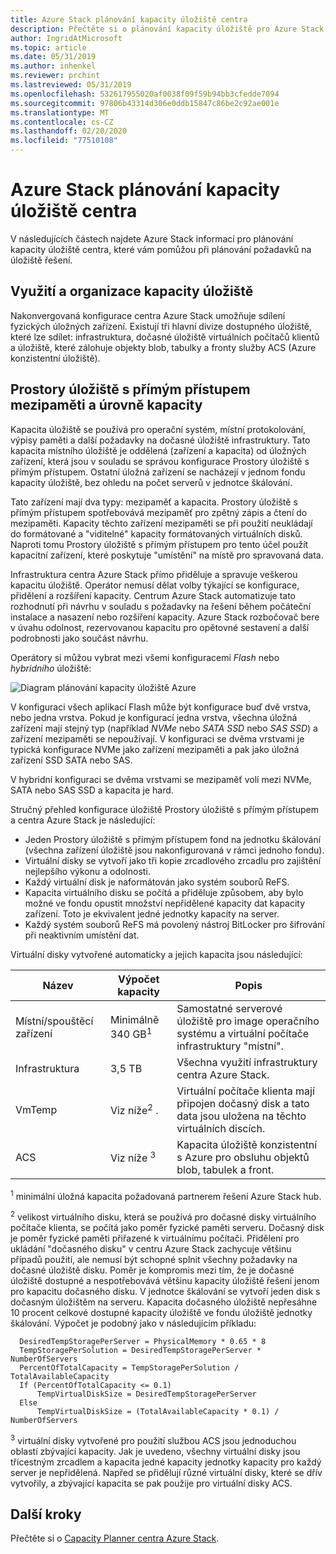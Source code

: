 ```yaml
---
title: Azure Stack plánování kapacity úložiště centra
description: Přečtěte si o plánování kapacity úložiště pro Azure Stack nasazení centra.
author: IngridAtMicrosoft
ms.topic: article
ms.date: 05/31/2019
ms.author: inhenkel
ms.reviewer: prchint
ms.lastreviewed: 05/31/2019
ms.openlocfilehash: 532617955020af0038f09f59b94bb3cfedde7094
ms.sourcegitcommit: 97806b43314d306e0ddb15847c86be2c92ae001e
ms.translationtype: MT
ms.contentlocale: cs-CZ
ms.lasthandoff: 02/20/2020
ms.locfileid: "77510108"
---
```

# <a name="azure-stack-hub-storage-capacity-planning"></a>Azure Stack plánování kapacity úložiště centra

V následujících částech najdete Azure Stack informací pro plánování kapacity úložiště centra, které vám pomůžou při plánování požadavků na úložiště řešení.

## <a name="uses-and-organization-of-storage-capacity"></a>Využití a organizace kapacity úložiště

Nakonvergovaná konfigurace centra Azure Stack umožňuje sdílení fyzických úložných zařízení. Existují tři hlavní divize dostupného úložiště, které lze sdílet: infrastruktura, dočasné úložiště virtuálních počítačů klientů a úložiště, které zálohuje objekty blob, tabulky a fronty služby ACS (Azure konzistentní úložiště).

## <a name="storage-spaces-direct-cache-and-capacity-tiers"></a>Prostory úložiště s přímým přístupem mezipaměti a úrovně kapacity

Kapacita úložiště se používá pro operační systém, místní protokolování, výpisy paměti a další požadavky na dočasné úložiště infrastruktury. Tato kapacita místního úložiště je oddělená (zařízení a kapacita) od úložných zařízení, která jsou v souladu se správou konfigurace Prostory úložiště s přímým přístupem. Ostatní úložná zařízení se nacházejí v jednom fondu kapacity úložiště, bez ohledu na počet serverů v jednotce škálování.

Tato zařízení mají dva typy: mezipaměť a kapacita. Prostory úložiště s přímým přístupem spotřebovává mezipaměť pro zpětný zápis a čtení do mezipaměti. Kapacity těchto zařízení mezipaměti se při použití neukládají do formátované a "viditelné" kapacity formátovaných virtuálních disků. Naproti tomu Prostory úložiště s přímým přístupem pro tento účel použít kapacitní zařízení, které poskytuje "umístění" na místě pro spravovaná data.

Infrastruktura centra Azure Stack přímo přiděluje a spravuje veškerou kapacitu úložiště. Operátor nemusí dělat volby týkající se konfigurace, přidělení a rozšíření kapacity. Centrum Azure Stack automatizuje tato rozhodnutí při návrhu v souladu s požadavky na řešení během počáteční instalace a nasazení nebo rozšíření kapacity. Azure Stack rozbočovač bere v úvahu odolnost, rezervovanou kapacitu pro opětovné sestavení a další podrobnosti jako součást návrhu.

Operátory si můžou vybrat mezi všemi konfiguracemi *Flash* nebo *hybridního* úložiště:

![Diagram plánování kapacity úložiště Azure](media/azure-stack-capacity-planning/storage.png)

V konfiguraci všech aplikací Flash může být konfigurace buď dvě vrstva, nebo jedna vrstva. Pokud je konfigurací jedna vrstva, všechna úložná zařízení mají stejný typ (například *NVMe* nebo *SATA SSD* nebo *SAS SSD*) a zařízení mezipaměti se nepoužívají. V konfiguraci se dvěma vrstvami je typická konfigurace NVMe jako zařízení mezipaměti a pak jako úložná zařízení SSD SATA nebo SAS.

V hybridní konfiguraci se dvěma vrstvami se mezipaměť volí mezi NVMe, SATA nebo SAS SSD a kapacita je hard.

Stručný přehled konfigurace úložiště Prostory úložiště s přímým přístupem a centra Azure Stack je následující:
- Jeden Prostory úložiště s přímým přístupem fond na jednotku škálování (všechna zařízení úložiště jsou nakonfigurovaná v rámci jednoho fondu).
- Virtuální disky se vytvoří jako tři kopie zrcadlového zrcadlu pro zajištění nejlepšího výkonu a odolnosti.
- Každý virtuální disk je naformátován jako systém souborů ReFS.
- Kapacita virtuálního disku se počítá a přiděluje způsobem, aby bylo možné ve fondu opustit množství nepřidělené kapacity dat kapacity zařízení. Toto je ekvivalent jedné jednotky kapacity na server.
- Každý systém souborů ReFS má povolený nástroj BitLocker pro šifrování při neaktivním umístění dat. 

Virtuální disky vytvořené automaticky a jejich kapacita jsou následující:

|Název|Výpočet kapacity|Popis|
|-----|-----|-----|
|Místní/spouštěcí zařízení|Minimálně 340 GB<sup>1</sup>|Samostatné serverové úložiště pro image operačního systému a virtuální počítače infrastruktury "místní".|
|Infrastruktura|3,5 TB|Všechna využití infrastruktury centra Azure Stack.|
|VmTemp|Viz níže<sup>2</sup> .|Virtuální počítače klienta mají připojen dočasný disk a tato data jsou uložena na těchto virtuálních discích.|
|ACS|Viz níže <sup>3</sup>|Kapacita úložiště konzistentní s Azure pro obsluhu objektů blob, tabulek a front.|

<sup>1</sup> minimální úložná kapacita požadovaná partnerem řešení Azure Stack hub.

<sup>2</sup> velikost virtuálního disku, která se používá pro dočasné disky virtuálního počítače klienta, se počítá jako poměr fyzické paměti serveru. Dočasný disk je poměr fyzické paměti přiřazené k virtuálnímu počítači. Přidělení pro ukládání "dočasného disku" v centru Azure Stack zachycuje většinu případů použití, ale nemusí být schopné splnit všechny požadavky na dočasné úložiště disku. Poměr je kompromis mezi tím, že je dočasné úložiště dostupné a nespotřebovává většinu kapacity úložiště řešení jenom pro kapacitu dočasného disku. V jednotce škálování se vytvoří jeden disk s dočasným úložištěm na serveru. Kapacita dočasného úložiště nepřesáhne 10 procent celkové dostupné kapacity úložiště ve fondu úložiště jednotky škálování. Výpočet je podobný jako v následujícím příkladu:

```
  DesiredTempStoragePerServer = PhysicalMemory * 0.65 * 8
  TempStoragePerSolution = DesiredTempStoragePerServer * NumberOfServers
  PercentOfTotalCapacity = TempStoragePerSolution / TotalAvailableCapacity
  If (PercentOfTotalCapacity <= 0.1)
      TempVirtualDiskSize = DesiredTempStoragePerServer
  Else
      TempVirtualDiskSize = (TotalAvailableCapacity * 0.1) / NumberOfServers
```

<sup>3</sup> virtuální disky vytvořené pro použití službou ACS jsou jednoduchou oblastí zbývající kapacity. Jak je uvedeno, všechny virtuální disky jsou třícestným zrcadlem a kapacita jedné kapacity jednotky kapacity pro každý server je nepřidělená. Napřed se přidělují různé virtuální disky, které se dřív vytvořily, a zbývající kapacita se pak použije pro virtuální disky ACS.

## <a name="next-steps"></a>Další kroky

Přečtěte si o [Capacity Planner centra Azure Stack](azure-stack-capacity-planner.md).
